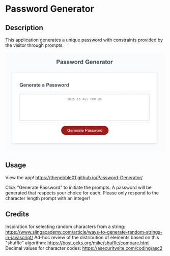 # Password Generator

## Description

This application generates a unique password with constraints provided by the visitor through prompts.

![Image of Password Generator With Readable Random String That Was Magically Generated When The Developer Was Testing](assets/images/password-generator-readme.png?raw=true)

## Usage

View the app!
https://thepebble01.github.io/Password-Generator/

Click "Generate Password" to initiate the prompts. A password will be generated that respects your choice for each. Please only respond to the character length prompt with an integer!

## Credits

Inspiration for selecting random characters from a string: https://www.slingacademy.com/article/ways-to-generate-random-strings-in-javascript/
Ad-hoc review of the distribution of elements based on this "shuffle" algorithm: https://bost.ocks.org/mike/shuffle/compare.html
Decimal values for character codes: https://asecuritysite.com/coding/asc2
